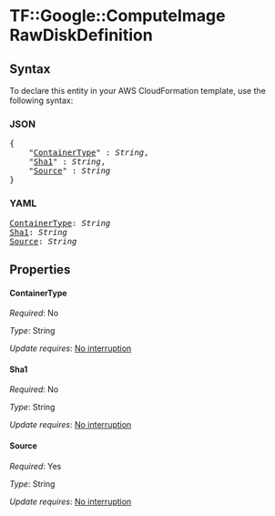 # TF::Google::ComputeImage RawDiskDefinition

## Syntax

To declare this entity in your AWS CloudFormation template, use the following syntax:

### JSON

<pre>
{
    "<a href="#containertype" title="ContainerType">ContainerType</a>" : <i>String</i>,
    "<a href="#sha1" title="Sha1">Sha1</a>" : <i>String</i>,
    "<a href="#source" title="Source">Source</a>" : <i>String</i>
}
</pre>

### YAML

<pre>
<a href="#containertype" title="ContainerType">ContainerType</a>: <i>String</i>
<a href="#sha1" title="Sha1">Sha1</a>: <i>String</i>
<a href="#source" title="Source">Source</a>: <i>String</i>
</pre>

## Properties

#### ContainerType

_Required_: No

_Type_: String

_Update requires_: [No interruption](https://docs.aws.amazon.com/AWSCloudFormation/latest/UserGuide/using-cfn-updating-stacks-update-behaviors.html#update-no-interrupt)

#### Sha1

_Required_: No

_Type_: String

_Update requires_: [No interruption](https://docs.aws.amazon.com/AWSCloudFormation/latest/UserGuide/using-cfn-updating-stacks-update-behaviors.html#update-no-interrupt)

#### Source

_Required_: Yes

_Type_: String

_Update requires_: [No interruption](https://docs.aws.amazon.com/AWSCloudFormation/latest/UserGuide/using-cfn-updating-stacks-update-behaviors.html#update-no-interrupt)

